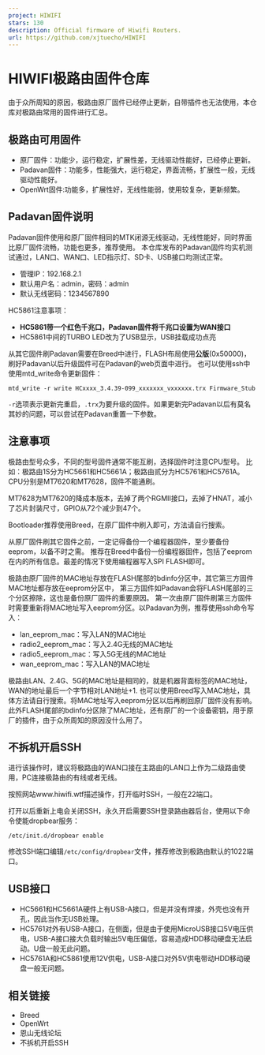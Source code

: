 ```yaml
---
project: HIWIFI
stars: 130
description: Official firmware of Hiwifi Routers.
url: https://github.com/xjtuecho/HIWIFI
---
```


HIWIFI极路由固件仓库
=============

由于众所周知的原因，极路由原厂固件已经停止更新，自带插件也无法使用，本仓库对极路由常用的固件进行汇总。

极路由可用固件
-------

-   原厂固件：功能少，运行稳定，扩展性差，无线驱动性能好，已经停止更新。
-   Padavan固件：功能多，性能强大，运行稳定，界面流畅，扩展性一般，无线驱动性能好。
-   OpenWrt固件:功能多，扩展性好，无线性能弱，使用较复杂，更新频繁。

Padavan固件说明
-----------

Padavan固件使用和原厂固件相同的MTK闭源无线驱动，无线性能好，同时界面比原厂固件流畅，功能也更多，推荐使用。 本仓库发布的Padavan固件均实机测试通过，LAN口、WAN口、LED指示灯、SD卡、USB接口均测试正常。

-   管理IP：192.168.2.1
-   默认用户名：admin，密码：admin
-   默认无线密码：1234567890

HC5861注意事项：

-   **HC5861带一个红色千兆口，Padavan固件将千兆口设置为WAN接口**
-   HC5861中间的TURBO LED改为了USB显示，USB挂载成功点亮

从其它固件刷Padavan需要在Breed中进行，FLASH布局使用**公版**(0x50000)，刷好Padavan以后升级固件可在Padavan的web页面中进行。 也可以使用ssh中使用mtd\_write命令更新固件：

`mtd_write -r write HCxxxx_3.4.39-099_xxxxxxx_vxxxxxx.trx Firmware_Stub`

`-r`选项表示更新完重启，`.trx`为要升级的固件。如果更新完Padavan以后有莫名其妙的问题，可以尝试在Padavan重置一下参数。

注意事项
----

极路由型号众多，不同的型号固件通常不能互刷，选择固件时注意CPU型号。 比如：极路由1S分为HC5661和HC5661A；极路由贰分为HC5761和HC5761A。CPU分别是MT7620和MT7628，固件不能通刷。

MT7628为MT7620的降成本版本，去掉了两个RGMII接口，去掉了HNAT，减小了芯片封装尺寸，GPIO从72个减少到47个。

Bootloader推荐使用Breed，在原厂固件中刷入即可，方法请自行搜索。

从原厂固件刷其它固件之前，一定记得备份一个编程器固件，至少要备份eeprom，以备不时之需。 推荐在Breed中备份一份编程器固件，包括了eeprom在内的所有信息。最差的情况下使用编程器写入SPI FLASH即可。

极路由原厂固件的MAC地址存放在FLASH尾部的bdinfo分区中，其它第三方固件MAC地址都存放在eeprom分区中， 第三方固件如Padavan会将FLASH尾部的三个分区擦除，这也是备份原厂固件的重要原因。 第一次由原厂固件刷第三方固件时需要重新将MAC地址写入eeprom分区。以Padavan为例，推荐使用ssh命令写入：

-   lan\_eeprom\_mac：写入LAN的MAC地址
-   radio2\_eeprom\_mac：写入2.4G无线的MAC地址
-   radio5\_eeprom\_mac：写入5G无线的MAC地址
-   wan\_eeprom\_mac：写入LAN的MAC地址

极路由LAN、2.4G、5G的MAC地址是相同的，就是机器背面标签的MAC地址，WAN的地址最后一个字节相对LAN地址+1. 也可以使用Breed写入MAC地址，具体方法请自行搜索。将MAC地址写入eeprom分区以后再刷回原厂固件没有影响。 此外FLASH尾部的bdinfo分区除了MAC地址，还有原厂的一个设备密钥，用于原厂的插件，由于众所周知的原因没什么用了。

不拆机开启SSH
--------

进行该操作时，建议将极路由的WAN口接在主路由的LAN口上作为二级路由使用，PC连接极路由的有线或者无线。

按照网站www.hiwifi.wtf描述操作，打开临时SSH，一般在22端口。

打开以后重新上电会关闭SSH，永久开启需要SSH登录路由器后台，使用以下命令使能dropbear服务：

```
/etc/init.d/dropbear enable
```

修改SSH端口编辑`/etc/config/dropbear`文件，推荐修改到极路由默认的1022端口。

USB接口
-----

-   HC5661和HC5661A硬件上有USB-A接口，但是并没有焊接，外壳也没有开孔，因此当作无USB处理。
-   HC5761对外有USB-A接口，在侧面，但是由于使用MicroUSB接口5V电压供电，USB-A接口接大负载时输出5V电压偏低，容易造成HDD移动硬盘无法启动。U盘一般无此问题。
-   HC5761A和HC5861使用12V供电，USB-A接口对外5V供电带动HDD移动硬盘一般无问题。

相关链接
----

-   Breed
-   OpenWrt
-   恩山无线论坛
-   不拆机开启SSH
